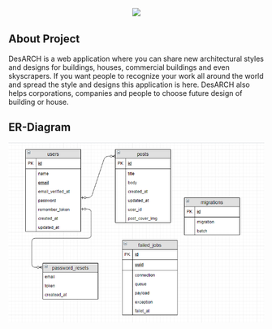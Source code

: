 <p align="center"><img src="storage/app/public/post_cover_imgs/img_default.jpg" width="200px"></p>

## About Project

DesARCH is a web application where you can share new architectural styles and designs for buildings, 
houses, commercial buildings and even skyscrapers. If you want people to recognize your work all around 
the world and spread the style and designs this application is here. DesARCH also helps corporations, companies
and people to choose future design of building or house. 


## ER-Diagram
<p align="center"><img src="diagram.png"></p>
